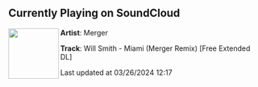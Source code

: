 ## Currently Playing on SoundCloud

[<img align="left" width="100" src="https://i1.sndcdn.com/artworks-1OYeHlfy9kv0A9U3-IDNTFA-t500x500.jpg">](https://soundcloud.com/merger-official/will-smith-miami-merger-remix-free-extended-dl)

**Artist**: Merger 

**Track**: Will Smith - Miami (Merger Remix) [Free Extended DL]

Last updated at 03/26/2024 12:17

